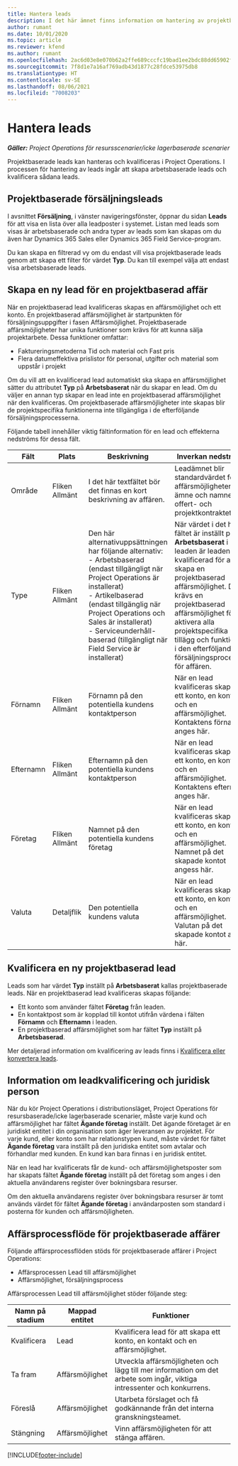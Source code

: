 ```yaml
---
title: Hantera leads
description: I det här ämnet finns information om hantering av projektbaserade leads.
author: rumant
ms.date: 10/01/2020
ms.topic: article
ms.reviewer: kfend
ms.author: rumant
ms.openlocfilehash: 2ac6d03e8e070b62a2ffe689cccfc19bad1ee2bdc88dd65902f663b2d19ba655
ms.sourcegitcommit: 7f8d1e7a16af769adb43d1877c28fdce53975db8
ms.translationtype: HT
ms.contentlocale: sv-SE
ms.lasthandoff: 08/06/2021
ms.locfileid: "7008203"
---
```

# <a name="manage-leads"></a>Hantera leads

_**Gäller:** Project Operations för resursscenarier/icke lagerbaserade scenarier_

Projektbaserade leads kan hanteras och kvalificeras i Project Operations. I processen för hantering av leads ingår att skapa arbetsbaserade leads och kvalificera sådana leads. 

## <a name="project-sales-leads"></a>Projektbaserade försäljningsleads

I avsnittet **Försäljning**, i vänster navigeringsfönster, öppnar du sidan **Leads** för att visa en lista över alla leadposter i systemet. Listan med leads som visas är arbetsbaserade och andra typer av leads som kan skapas om du även har Dynamics 365 Sales eller Dynamics 365 Field Service-program.

Du kan skapa en filtrerad vy om du endast vill visa projektbaserade leads genom att skapa ett filter för värdet **Typ**. Du kan till exempel välja att endast visa arbetsbaserade leads.

## <a name="create-a-new-lead-for-a-project-based-deal"></a>Skapa en ny lead för en projektbaserad affär

När en projektbaserad lead kvalificeras skapas en affärsmöjlighet och ett konto. En projektbaserad affärsmöjlighet är startpunkten för försäljningsuppgifter i fasen Affärsmöjlighet. Projektbaserade affärsmöjligheter har unika funktioner som krävs för att kunna sälja projektarbete. Dessa funktioner omfattar:

- Faktureringsmetoderna Tid och material och Fast pris
- Flera datumeffektiva prislistor för personal, utgifter och material som uppstår i projekt

Om du vill att en kvalificerad lead automatiskt ska skapa en affärsmöjlighet sätter du attributet **Typ** på **Arbetsbaserat** när du skapar en lead. Om du väljer en annan typ skapar en lead inte en projektbaserad affärsmöjlighet när den kvalificeras. Om projektbaserade affärsmöjligheter inte skapas blir de projektspecifika funktionerna inte tillgängliga i de efterföljande försäljningsprocesserna.

Följande tabell innehåller viktig fältinformation för en lead och effekterna nedströms för dessa fält.
 
| **Fält** | **Plats** | **Beskrivning** | **Inverkan nedströms** |
| --- | --- | --- | --- |
| Område | Fliken Allmänt | I det här textfältet bör det finnas en kort beskrivning av affären. | Leadämnet blir standardvärdet för affärsmöjlighetens ämne och namnet på offert- och projektkontraktet. |
| Type | Fliken Allmänt | Den här alternativuppsättningen har följande alternativ:</br>- Arbetsbaserad (endast tillgängligt när Project Operations är installerat)</br>- Artikelbaserad (endast tillgänglig när Project Operations och Sales är installerat)</br>- Serviceunderhåll-baserad (tillgängligt när Field Service är installerat) | När värdet i det här fältet är inställt på **Arbetsbaserat** i leaden är leaden kvalificerad för att skapa en projektbaserad affärsmöjlighet. Det krävs en projektbaserad affärsmöjlighet för att aktivera alla projektspecifika tillägg och funktioner i den efterföljande försäljningsprocessen för affären. |
| Förnamn | Fliken Allmänt | Förnamn på den potentiella kundens kontaktperson | När en lead kvalificeras skapas ett konto, en kontakt och en affärsmöjlighet. Kontaktens förnamn anges här. |
| Efternamn | Fliken Allmänt | Efternamn på den potentiella kundens kontaktperson | När en lead kvalificeras skapas ett konto, en kontakt och en affärsmöjlighet. Kontaktens efternamn anges här. |
| Företag | Fliken Allmänt | Namnet på den potentiella kundens företag | När en lead kvalificeras skapas ett konto, en kontakt och en affärsmöjlighet. Namnet på det skapade kontot angess här. |
| Valuta | Detaljflik | Den potentiella kundens valuta | När en lead kvalificeras skapas ett konto, en kontakt och en affärsmöjlighet. Valutan på det skapade kontot anges här. |

## <a name="qualify-a-new-project-based-lead"></a>Kvalificera en ny projektbaserad lead

Leads som har värdet **Typ** inställt på **Arbetsbaserat** kallas projektbaserade leads. När en projektbaserad lead kvalificeras skapas följande:

- Ett konto som använder fältet **Företag** från leaden.
- En kontaktpost som är kopplad till kontot utifrån värdena i fälten **Förnamn** och **Efternamn** i leaden.
- En projektbaserad affärsmöjlighet som har fältet **Typ** inställt på **Arbetsbaserad**.

Mer detaljerad information om kvalificering av leads finns i [Kvalificera eller konvertera leads](/dynamics365/sales-enterprise/qualify-lead-convert-opportunity-sales).

## <a name="lead-qualification-and-legal-entity-information"></a>Information om leadkvalificering och juridisk person 

När du kör Project Operations i distributionsläget, Project Operations för resursbaserade/icke lagerbaserade scenarier, måste varje kund och affärsmöjlighet har fältet **Ägande företag** inställt. Det ägande företaget är en juridiskt entitet i din organisation som äger leveransen av projektet. För varje kund, eller konto som har relationstypen kund, måste värdet för fältet **Ägande företag** vara inställt på den juridiska entitet som avtalar och förhandlar med kunden. En kund kan bara finnas i en juridisk entitet.

När en lead har kvalificerats får de kund- och affärsmöjlighetsposter som har skapats fältet **Ägande företag** inställt på det företag som anges i den aktuella användarens register över bokningsbara resurser.

Om den aktuella användarens register över bokningsbara resurser är tomt används värdet för fältet **Ägande företag** i användarposten som standard i posterna för kunden och affärsmöjligheten.

## <a name="business-process-flow-for-project-based-deals"></a>Affärsprocessflöde för projektbaserade affärer

Följande affärsprocessflöden stöds för projektbaserade affärer i Project Operations:

- Affärsprocessen Lead till affärsmöjlighet
- Affärsmöjlighet, försäljningsprocess

Affärsprocessen Lead till affärsmöjlighet stöder följande steg:

| Namn på stadium | Mappad entitet | Funktioner |
| --- | --- | --- |
| Kvalificera | Lead | Kvalificera lead för att skapa ett konto, en kontakt och en affärsmöjlighet. |
| Ta fram | Affärsmöjlighet | Utveckla affärsmöjligheten och lägg till mer information om det arbete som ingår, viktiga intressenter och konkurrens. |
| Föreslå | Affärsmöjlighet | Utarbeta förslaget och få godkännande från det interna granskningsteamet. |
| Stängning | Affärsmöjlighet | Vinn affärsmöjligheten för att stänga affären. |


[!INCLUDE[footer-include](../includes/footer-banner.md)]